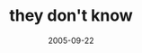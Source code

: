 ---
layout: base.njk
title : 'they don&#39;t know' 
view_title : 'they don&#39;t know' 
year : '2005' 
date : '2005-09-22' 
img_file : '/drawing/theydontknow.png' 
html_file : 'theydontknow' 
next_html : 'hello2005.html' 
year_order : '120' 
permalink : "title/{{html_file}}.html"
---